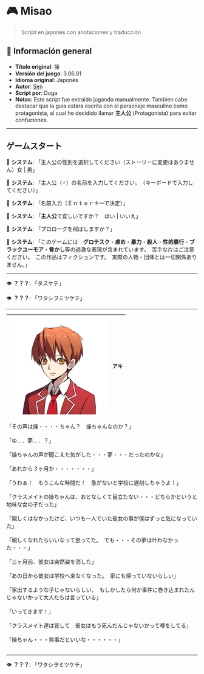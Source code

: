 # 🎮 Misao
> Script en japonés con anotaciones y traducción

## 📌 Información general
- **Título original**: 操
- **Versión del juego**: 3.06.01
- **Idioma original**: Japonés
- **Autor**: [Sen](http://novice2.web.fc2.com/game/misao/index.html)
- **Script por**: Doga
- **Notas**: Este script fue extraído jugando manualmente. Tambien cabe destacar que la guia estara escrita con el personaje masculino como protagonista, al cual he decidido llamar **主人公** (Protagonista) para evitar confuciones.
---

## ゲームスタート

📢 **システム**:
「主人公の性別を選択してください（ストーリーに変更はありません）女 | 男」

📢 **システム**:
「主人公（♂）の名前を入力してください。　（キーボードで入力してください）」

📢 **システム**:
「名前入力（Ｅｎｔｅｒキーで決定）」

📢 **システム**:
「**主人公**で宜しいですか？　はい | いいえ」

📢 **システム**:
「プロローグを飛ばしますか？」

📢 **システム**:
「このゲームには　**グロテスク**・**虐め**・**暴力**・**殺人**・**性的暴行**・**ブラックユーモア**・**脅かし**等の過激な表現が含まれています。　苦手な片はご注意ください。　この作品はフィクションです。　実際の人物・団体とは一切関係ありません。」

---
👁️ **？？？**:
「タスケテ」

👁️ **？？？**:
「ワタシヲミツケテ」

---
| ![Aki](img/Male_Aki.png) | **アキ** |
|-------------------------|--------------|

「その声は操・・・・ちゃん？　操ちゃんなのか？」<br><br>
「ゆ．．．夢．．．？」<br><br>
「操ちゃんの声が聞こえた気がした・・・夢・・・だったのかな」<br><br>
「あれから３ヶ月か・・・・・・・」<br><br>
「うわぁ！　もうこんな時間だ！　急がないと学校に遅刻しちゃうよ！」<br><br>
「クラスメイトの操ちゃんは、おとなしくて目立たない・・・どちらかというと地味な女の子だった」<br><br>
「親しくはなかったけど、いつも一人でいた彼女の事が僕はずっと気になっていた」<br><br>
「親しくなれたらいいなって思ってた。　でも・・・その夢は叶わなかった・・・」<br><br>
「三ヶ月前、彼女は突然姿を消した」<br><br>
「あの日から彼女は学校へ来なくなった。　家にも帰っていないらしい」<br><br>
「家出するような子じゃないらしい。　もしかしたら何か事件に巻き込まれたんじゃないかって大人たちは言っている」<br><br>
「いってきます！」<br><br>
「クラスメイト達は皆して　彼女はもう死んだんじゃないかって噂をしてる」<br><br>
「操ちゃん・・・無事だといいな・・・・・・」<br><br>

---
👁️ **？？？**:
「ワタシヲミツケテ」